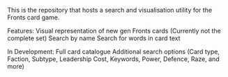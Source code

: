 This is the repository that hosts a search and visualisation utility for the Fronts card game.

Features:
Visual representation of new gen Fronts cards (Currently not the complete set)
Search by name
Search for words in card text

In Development:
Full card catalogue
Additional search options (Card type, Faction, Subtype, Leadership Cost, Keywords, Power, Defence, Raze, and more)
